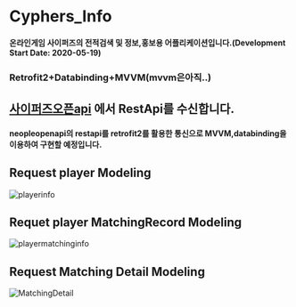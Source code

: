 # Cyphers_Info
#### 온라인게임 사이퍼즈의 전적검색 및 정보,홍보용 어플리케이션입니다.(Development Start Date: 2020-05-19) 

### Retrofit2+Databinding+MVVM(mvvm은아직..)

## [사이퍼즈오픈api](https://developers.neople.co.kr/contents/apiDocs/cyphers) 에서 RestApi를 수신합니다.

#### neopleopenapi의 restapi를 retrofit2를 활용한 통신으로 MVVM,databinding을 이용하여 구현할 예정입니다.



## Request player Modeling

![playerinfo](https://user-images.githubusercontent.com/40031858/82518117-94db0e00-9b59-11ea-9328-77d0477b051c.jpg)

## Requet player MatchingRecord Modeling

![playermatchinginfo](https://user-images.githubusercontent.com/40031858/82518134-9e647600-9b59-11ea-9d41-852e1ce3cdad.jpg)


## Request Matching Detail Modeling


![MatchingDetail](https://user-images.githubusercontent.com/40031858/82780084-ffa98380-9e90-11ea-9a82-f96c962ff5e4.jpg)
